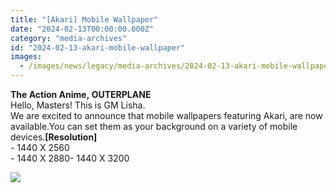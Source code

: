 ```yaml
---
title: "[Akari] Mobile Wallpaper"
date: "2024-02-13T00:00:00.000Z"
category: "media-archives"
id: "2024-02-13-akari-mobile-wallpaper"
images:
  - /images/news/legacy/media-archives/2024-02-13-akari-mobile-wallpaper/b033f22baafe469ab59fdb01439e8a54_002.webp
---
```


**The Action Anime, OUTERPLANE**  
Hello, Masters! This is GM Lisha.  
We are excited to announce that mobile wallpapers featuring Akari, are now available.You can set them as your background on a variety of mobile devices.**\[Resolution\]**  
\- 1440 X 2560  
\- 1440 X 2880- 1440 X 3200

![](/images/news/legacy/media-archives/2024-02-13-akari-mobile-wallpaper/b033f22baafe469ab59fdb01439e8a54_002.webp)
